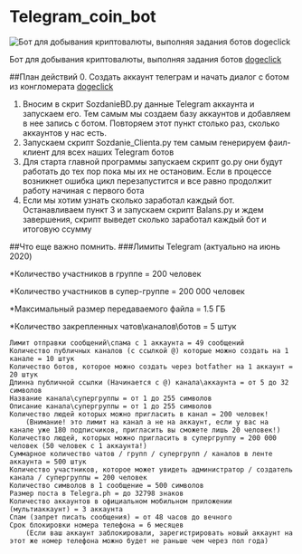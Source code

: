 # Telegram_coin_bot
![Бот для добывания криптовалюты, выполняя задания ботов dogeclick
](cfce13b13a2a.png)

Бот для добывания криптовалюты, выполняя задания ботов [dogeclick](https://dogeclick.com/)

##План действий
0. Создать аккаунт телеграм и начать диалог с ботом из конгломерата [dogeclick](https://dogeclick.com/)
1. Вносим в скрит SozdanieBD.py данные Telegram аккаунта и запускаем его. Тем самым мы создаем базу аккаунтов и добавляем в нее запись с ботом. Повторяем этот пункт столько раз, сколько аккаунтов у нас есть.
2. Запускаем скрипт Sozdanie_Clienta.py тем самым генерируем фаил-клиент для всех наших Telegram ботов
3. Для старта главной программы запускаем скрипт go.py они будут работать до тех пор пока мы их не остановим. Если в процессе возникнет ошибка цикл перезапустится и все равно продолжит работу начиная с первого бота
4. Если мы хотим узнать сколько заработал каждый бот. Останавливаем пункт 3 и запускаем скрипт Balans.py и ждем завершения, скрипт выведет сколько заработал каждый бот и итоговую ссумму

##Что еще важно помнить.
###Лимиты Telegram (актуально на июнь 2020)

*Количество участников в группе = 200 человек

*Количество участников в супер-группе = 200 000 человек

*Максимальный размер передаваемого файла = 1.5 ГБ

*Количество закрепленных чатов\каналов\ботов = 5 штук

    Лимит отправки сообщений\спама с 1 аккаунта = 49 сообщений
    Количество публичных каналов (с ссылкой @) которые можно создать на 1 канале = 10 штук
    Количество ботов, которое можно создать через botfather на 1 аккаунт = 20 штук
    Длинна публичной ссылки (Начинается с @) канала\аккаунта = от 5 до 32 символов
    Название канала\супергруппы = от 1 до 255 символов
    Описание канала\супергруппы = от 1 до 255 символов
    Количество людей которых можно пригласить в канал = 200 человек!
        (Внимание! это лимит на канал а не на аккаунт, если у вас на канале уже 180 подписчиков, пригласить вы сможете лишь 20 человек!)
    Количество людей, которых можно пригласить в супергруппу = 200 000 человек (50 человек с 1 аккаунта!)
    Суммарное количество чатов / групп / супергрупп / каналов в ленте аккаунта = 500 штук
    Количество участников, которое может увидеть администратор / создатель канала / супергруппы = 200 человек
    Количество символов в 1 сообщение = 500 символов
    Размер поста в Telegra.ph = до 32798 знаков
    Количество аккаунтов в официальном мобильном приложении (мультиаккаунт) = 3 аккаунта
    Спам (запрет писать сообщения) = от 48 часов до вечного
    Срок блокировки номера телефона = 6 месяцев
        (Если ваш аккаунт заблокировали, зарегистрировать новый аккаунт на этот же номер телефона можно будет не раньше чем через пол года)
